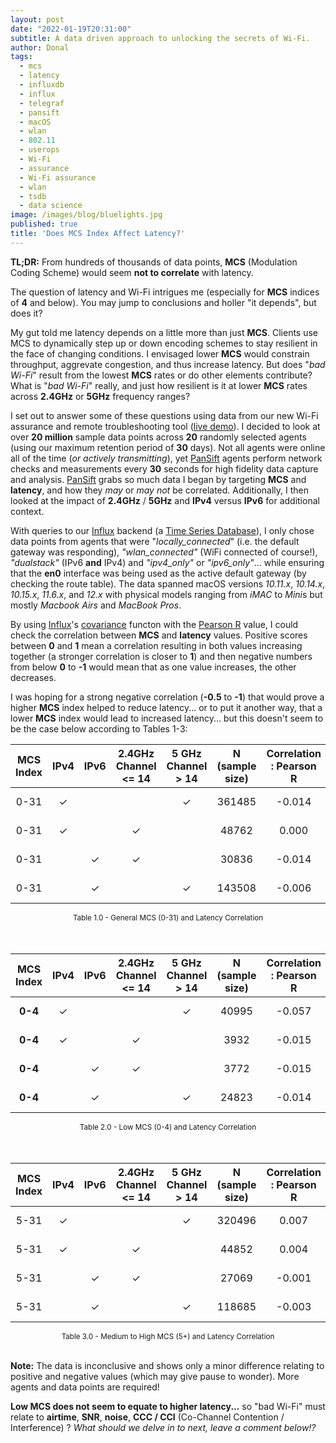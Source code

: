 ```yaml
---
layout: post
date: "2022-01-19T20:31:00"
subtitle: A data driven approach to unlocking the secrets of Wi-Fi.
author: Donal
tags:
  - mcs
  - latency
  - influxdb
  - influx
  - telegraf
  - pansift
  - macOS
  - wlan
  - 802.11
  - userops
  - Wi-Fi
  - assurance
  - Wi-Fi assurance
  - wlan
  - tsdb
  - data science
image: /images/blog/bluelights.jpg
published: true
title: 'Does MCS Index Affect Latency?'
---
```


**TL;DR:** From hundreds of thousands of data points, **MCS** (Modulation Coding Scheme) would seem **not to correlate** with latency.

The question of latency and Wi-Fi intrigues me (especially for **MCS** indices of **4** and below). You may jump to conclusions and holler "it depends", but does it? 

My gut told me latency depends on a little more than just **MCS**. Clients use MCS to dynamically step up or down encoding schemes to stay resilient in the face of changing conditions. I envisaged lower **MCS** would constrain throughput, aggrevate congestion, and thus increase latency. But does "*bad Wi-Fi*" result from the lowest **MCS** rates or do other elements contribute? What is "*bad Wi-Fi*" really, and just how resilient is it at lower **MCS** rates across **2.4GHz** or **5GHz** frequency ranges? 

I set out to answer some of these questions using data from our new Wi-Fi assurance and remote troubleshooting tool ([live demo](https://app.pansift.com/demo)). I decided to look at over **20 million** sample data points across **20** randomly selected agents (using our maximum retention period of **30** days). Not all agents were online all of the time (*or actively transmitting*), yet [PanSift](https://pansift.com) agents perform network checks and measurements every **30** seconds for high fidelity data capture and analysis. [PanSift](https://pansift.com) grabs so much data I began by targeting **MCS** and **latency**, and how they *may* or *may not* be correlated. Additionally, I then looked at the impact of **2.4GHz** / **5GHz** and **IPv4** versus **IPv6** for additional context. 

With queries to our <a target="_blank" href="https://www.influxdata.com/">Influx</a> backend (a <a target="_blank" href="https://en.wikipedia.org/wiki/Time_series_database">Time Series Database</a>), I only chose data points from agents that were "*locally_connected*" (i.e. the default gateway was responding), *"wlan_connected"* (WiFi connected of course!), *"dualstack"* (IPv6 **and** IPv4) and *"ipv4_only"* or *"ipv6_only"*... while ensuring that the **en0** interface was being used as the active default gateway (by checking the route table). The data spanned macOS versions *10.11.x*, *10.14.x*, *10.15.x*, *11.6.x*, and *12.x* with physical models ranging from *iMAC* to *Mini*s but mostly *Macbook Airs* and *MacBook Pros*.

By using <a target="_blank" href="https://www.influxdata.com/">Influx</a>'s <a target="_blank" href="https://docs.influxdata.com/flux/v0.x/stdlib/universe/covariance/">covariance</a> functon with the <a target="_blank" href="https://en.wikipedia.org/wiki/Pearson_correlation_coefficient">Pearson R</a> value, I could check the correlation between **MCS** and **latency** values. Positive scores between **0** and **1** mean a correlation resulting in both values increasing together (a stronger correlation is closer to **1**) and then negative numbers from below **0** to **-1** would mean that as one value increases, the other decreases.

I was hoping for a strong negative correlation (**-0.5** to **-1**) that would prove a higher **MCS** index helped to reduce latency... or to put it another way, that a lower **MCS** index would lead to increased latency... but this doesn't seem to be the case below according to Tables 1-3:

<div class="table1-start"></div>
  
  
| MCS Index | IPv4 				| IPv6  				| 2.4GHz Channel <= 14 | 5 GHz Channel > 14 | N <br>(sample size) | Correlation : Pearson R | Summary       |
| :----:    |    :----:   |         :---: |      :---:           |   :---:            |   :---:                      |    :---:                                      | :---:          |
| 0-31      | ✓           |               |                      | ✓                  |  361485                      |  -0.014                          | Almost no correlation |
| 0-31      | ✓           |               | ✓                    |                    |   48762                      |   0.000                        | No correlation |
| 0-31      |             |   ✓           | ✓                    |                    |   30836                      |  -0.014                          | Almost no correlation |
| 0-31      |             |   ✓           |                      | ✓                  |  143508                      |  -0.006                         | No correlation |  
<center><small>Table 1.0 - General MCS (0-31) and Latency Correlation</small></center>
 <br> 
 <br> 
<div class="table1-end"></div>

<div class="table2-start"></div>
  
| MCS Index | IPv4 				| IPv6					| 2.4GHz Channel <= 14 | 5 GHz Channel > 14 | N <br>(sample size) | Correlation : Pearson R | Summary        |
| :----:    |    :----:   |         :---: |      :---:           |   :---:            |   :---:                      |    :---:                                      | :---:          |
| **0-4**      | ✓           |               |                      | ✓                  |   40995                      |  -0.057                          | Almost no correlation |
| **0-4**      | ✓           |               | ✓                    |                    |    3932                      |  -0.015                          | Almost no correlation |
| **0-4**      |             |   ✓           | ✓                    |                    |    3772                      |  -0.015                           | Almost no correlation |
| **0-4**      |             |   ✓           |                      |  ✓                 |   24823                      |  -0.014                          | Almost no correlation |  
<center><small>Table 2.0 - Low MCS (0-4) and Latency Correlation</small></center>
 <br> 
 <br> 
  
<div class="table2-end"></div>

<div class="table3-start"></div>
  
  
| MCS Index | IPv4 				| IPv6 					| 2.4GHz Channel <= 14 | 5 GHz Channel > 14 | N <br>(sample size) | Correlation : Pearson R | Summary        |
| :----:    |    :----:   |         :---: |      :---:           |   :---:            |   :---:                      |    :---:                                      | :---:          |
| 5-31      | ✓           |               |                      |  ✓                 |  320496                      |  0.007                          | No correlation |
| 5-31      | ✓           |               | ✓                    |                    |   44852                      |  0.004                          | No correlation |
| 5-31      |             |   ✓           | ✓                    |                    |   27069                      |  -0.001                         | No correlation |
| 5-31      |             |   ✓           |                      |  ✓                 |  118685                      |  -0.003                        | No correlation |  
<center><small>Table 3.0 - Medium to High MCS (5+) and Latency Correlation</small></center>
<br> 
  
  
<div class="table2-end"></div>

<script type="text/javascript">
(function() {
    $('div.table1-start').nextUntil('div.table1-end', 'table').addClass('table table-dark table-hover table-responsive');
    $('div.table2-start').nextUntil('div.table2-end', 'table').addClass('table table-dark table-hover table-responsive');
    $('div.table3-start').nextUntil('div.table3-end', 'table').addClass('table table-dark table-hover table-responsive');
})();
</script>

**Note:** The data is inconclusive and shows only a minor difference relating to positive and negative values (which may give pause to wonder). More agents and data points are required!  

**Low MCS does not seem to equate to higher latency...** so "bad Wi-Fi" must relate to **airtime**, **SNR**, **noise**, **CCC / CCI** (Co-Channel Contention / Interference) ? *What should we delve in to next, leave a comment below!?*
